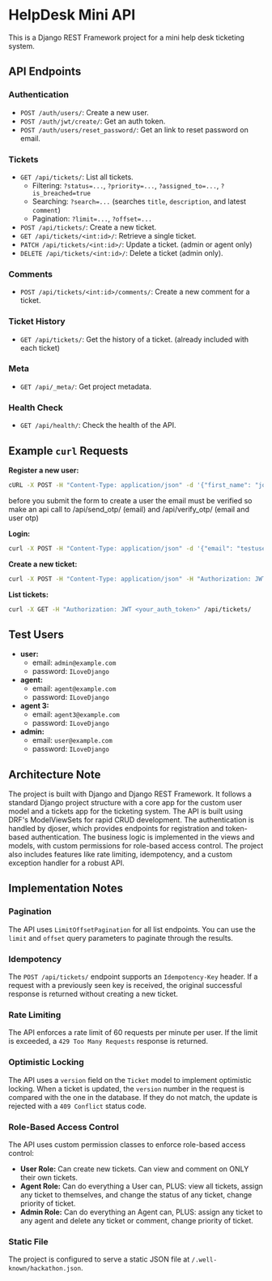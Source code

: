 # HelpDesk Mini API

This is a Django REST Framework project for a mini help desk ticketing system.

## API Endpoints

### Authentication

*   `POST /auth/users/`: Create a new user.
*   `POST /auth/jwt/create/`: Get an auth token.
*   `POST /auth/users/reset_password/`: Get an link to reset password on email.

### Tickets

*   `GET /api/tickets/`: List all tickets.
    *   Filtering: `?status=...`, `?priority=...`, `?assigned_to=...`, `?is_breached=true`
    *   Searching: `?search=...` (searches `title`, `description`, and latest `comment`)
    *   Pagination: `?limit=...`, `?offset=...`
*   `POST /api/tickets/`: Create a new ticket.
*   `GET /api/tickets/<int:id>/`: Retrieve a single ticket.
*   `PATCH /api/tickets/<int:id>/`: Update a ticket. (admin or agent only)
*   `DELETE /api/tickets/<int:id>/`: Delete a ticket (admin only).

### Comments

*   `POST /api/tickets/<int:id>/comments/`: Create a new comment for a ticket.

### Ticket History

*   `GET /api/tickets/`: Get the history of a ticket. (already included with each ticket)

### Meta

*   `GET /api/_meta/`: Get project metadata.

### Health Check

*   `GET /api/health/`: Check the health of the API.

## Example `curl` Requests

**Register a new user:**

```bash
cURL -X POST -H "Content-Type: application/json" -d '{"first_name": "john", "last_name": "doe", "email": "john@domain.com", "username": "testuser", "password": "testpassword", "re_password": "testpassword", "role": "user"}' /auth/users/
```
before you submit the form to create a user the email must be verified so make an api call to /api/send_otp/ (email) and /api/verify_otp/ (email and user otp) 

**Login:**

```bash
curl -X POST -H "Content-Type: application/json" -d '{"email": "testuser@domain.com", "password": "testpassword"}' /auth/jwt/create/
```

**Create a new ticket:**

```bash
curl -X POST -H "Content-Type: application/json" -H "Authorization: JWT <your_auth_token>" -d '{"title": "New Ticket", "description": "This is a new ticket."}' /api/tickets/
```

**List tickets:**

```bash
curl -X GET -H "Authorization: JWT <your_auth_token>" /api/tickets/
```

## Test Users

*   **user:**
    *   email: `admin@example.com`
    *   password: `ILoveDjango`
*   **agent:**
    *   email: `agent@example.com`
    *   password: `ILoveDjango`
*   **agent 3:**
    *   email: `agent3@example.com`
    *   password: `ILoveDjango`
*   **admin:**
    *   email: `user@example.com`
    *   password: `ILoveDjango`

## Architecture Note

The project is built with Django and Django REST Framework. It follows a standard Django project structure with a core app for the custom user model and a tickets app for the ticketing system. The API is built using DRF's ModelViewSets for rapid CRUD development. The authentication is handled by djoser, which provides endpoints for registration and token-based authentication. The business logic is implemented in the views and models, with custom permissions for role-based access control. The project also includes features like rate limiting, idempotency, and a custom exception handler for a robust API.

## Implementation Notes

### Pagination

The API uses `LimitOffsetPagination` for all list endpoints. You can use the `limit` and `offset` query parameters to paginate through the results.

### Idempotency

The `POST /api/tickets/` endpoint supports an `Idempotency-Key` header. If a request with a previously seen key is received, the original successful response is returned without creating a new ticket.

### Rate Limiting

The API enforces a rate limit of 60 requests per minute per user. If the limit is exceeded, a `429 Too Many Requests` response is returned.

### Optimistic Locking

The API uses a `version` field on the `Ticket` model to implement optimistic locking. When a ticket is updated, the `version` number in the request is compared with the one in the database. If they do not match, the update is rejected with a `409 Conflict` status code.

### Role-Based Access Control

The API uses custom permission classes to enforce role-based access control:

*   **User Role:** Can create new tickets. Can view and comment on ONLY their own tickets.
*   **Agent Role:** Can do everything a User can, PLUS: view all tickets, assign any ticket to themselves, and change the status of any ticket, change priority of ticket.
*   **Admin Role:** Can do everything an Agent can, PLUS: assign any ticket to any agent and delete any ticket or comment, change priority of ticket.

### Static File

The project is configured to serve a static JSON file at `/.well-known/hackathon.json`.
